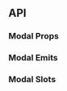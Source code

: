 ## API

### Modal Props

<field-table :data="modalProps"/>

### Modal Emits

<field-table :data="modalEmits"/>

### Modal Slots

<field-table :data="modalSlots"/>

<script setup>
import { ref } from 'vue';

const modalProps = ref([
  {
    name: 'visible (v-model)',
    desc: '对话框是否可见',
    type: 'boolean',
    value: '-',
  },
  {
    name: 'default-visible',
    desc: '对话框默认是否可见（非受控状态）',
    type: 'boolean',
    value: 'false',
  },
  {
    name: 'width',
    desc: '对话框的宽度，不设置的情况下会使用样式中的宽度值',
    type: 'number|string',
    value: '-',
  },
  {
    name: 'top',
    desc: '对话框的距离顶部的高度，居中显示开启的情况下不生效',
    type: 'number|string',
    value: '-',
  },
  {
    name: 'mask',
    desc: '是否显示遮罩层',
    type: 'boolean',
    value: 'true',
  },
  {
    name: 'title',
    desc: '标题',
    type: 'string',
    value: '-',
  },
  {
    name: 'title-align',
    desc: '标题的水平对齐方向',
    type: '\'start\' | \'center\'',
    value: '\'center\'',
  },
  {
    name: 'align-center',
    desc: '对话框是否居中显示',
    type: 'boolean',
    value: 'true',
  },
  {
    name: 'unmount-on-close',
    desc: '关闭时是否卸载节点',
    type: 'boolean',
    value: 'false',
  },
  {
    name: 'mask-closable',
    desc: '是否点击遮罩层可以关闭对话框',
    type: 'boolean',
    value: 'true',
  },
  {
    name: 'hide-cancel',
    desc: '是否隐藏取消按钮',
    type: 'boolean',
    value: 'false',
  },
  {
    name: 'simple',
    desc: '是否开启简单模式',
    type: 'boolean',
    value: '(props: any) => { return props.notice;}',
  },
  {
    name: 'closable',
    desc: '是否显示关闭按钮',
    type: 'boolean',
    value: 'true',
  },
  {
    name: 'ok-text',
    desc: '确认按钮的内容',
    type: 'string',
    value: '-',
  },
  {
    name: 'cancel-text',
    desc: '取消按钮的内容',
    type: 'string',
    value: '-',
  },
  {
    name: 'ok-loading',
    desc: '确认按钮是否为加载中状态',
    type: 'boolean',
    value: 'false',
  },
  {
    name: 'ok-button-props',
    desc: '确认按钮的Props',
    type: 'ButtonProps',
    value: '-',
  },
  {
    name: 'cancel-button-props',
    desc: '取消按钮的Props',
    type: 'ButtonProps',
    value: '-',
  },
  {
    name: 'footer',
    desc: '是否展示页脚部分',
    type: 'boolean',
    value: 'true',
  },
  {
    name: 'render-to-body',
    desc: '对话框是否挂载在 body 元素下',
    type: 'boolean',
    value: 'true',
  },
  {
    name: 'popup-container',
    desc: '弹出框的挂载容器',
    type: 'string | HTMLElement',
    value: '\'body\'',
  },
  {
    name: 'mask-style',
    desc: '蒙层的样式',
    type: 'CSSProperties',
    value: '-',
  },
  {
    name: 'modal-class',
    desc: '对话框的类名',
    type: 'ClassName',
    value: '-',
  },
  {
    name: 'modal-style',
    desc: '对话框的样式',
    type: 'CSSProperties',
    value: '-',
  },
  {
    name: 'on-before-ok',
    desc: '触发 ok 事件前的回调函数。如果返回 false 则不会触发后续事件，也可使用 done 进行异步关闭。',
    type: '( done: (closed: boolean) => void) => void | boolean | Promise<void | boolean>',
    value: '-',
  },
  {
    name: 'on-before-cancel',
    desc: '触发 cancel 事件前的回调函数。如果返回 false 则不会触发后续事件。',
    type: '() => boolean',
    value: '-',
  },
  {
    name: 'esc-to-close',
    desc: '是否支持 ESC 键关闭对话框',
    type: 'boolean',
    value: 'true',
  },
  {
    name: 'draggable',
    desc: '是否支持拖动',
    type: 'boolean',
    value: 'false',
  },
  {
    name: 'fullscreen',
    desc: '是否开启全屏',
    type: 'boolean',
    value: 'false',
  },
  {
    name: 'mask-animation-name',
    desc: '遮罩层动画名字',
    type: 'string',
    value: '-',
  },
  {
    name: 'modal-animation-name',
    desc: '对话框动画名字',
    type: 'string',
    value: '-',
  },
  {
    name: 'body-class',
    desc: '对话框内容部分的类名',
    type: 'ClassName',
    value: '-',
  },
  {
    name: 'body-style',
    desc: '对话框内容部分的样式',
    type: 'StyleValue',
    value: '-',
  },
  {
    name: 'hide-title',
    desc: '是否隐藏标题',
    type: 'boolean',
    value: 'false',
  },
]);

const modalEmits = ref([
  {
    name: 'ok',
    desc: '点击确定按钮时触发',
    type: 'ev: MouseEvent',
    value: '-',
  },
  {
    name: 'cancel',
    desc: '点击取消、关闭按钮时触发',
    type: 'ev: MouseEvent | KeyboardEvent',
    value: '-',
  },
  {
    name: 'open',
    desc: '对话框打开后（动画结束）触发',
    type: '-',
    value: '-',
  },
  {
    name: 'close',
    desc: '对话框关闭后（动画结束）触发',
    type: '-',
    value: '-',
  },
  {
    name: 'before-open',
    desc: '对话框打开前触发',
    type: '-',
    value: '-',
  },
  {
    name: 'before-close',
    desc: '对话框关闭前触发',
    type: '-',
    value: '-',
  },
]);

const modalSlots = ref([
  {
    name: 'title',
    desc: '标题',
    type: '-',
    value: '-',
  },
  {
    name: 'footer',
    desc: '页脚',
    type: '-',
    value: '-',
  },
]);
</script>
